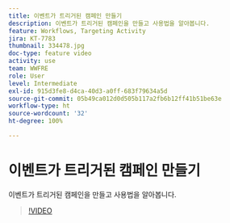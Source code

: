 ```yaml
---
title: 이벤트가 트리거된 캠페인 만들기
description: 이벤트가 트리거된 캠페인을 만들고 사용법을 알아봅니다.
feature: Workflows, Targeting Activity
jira: KT-7783
thumbnail: 334478.jpg
doc-type: feature video
activity: use
team: WWFRE
role: User
level: Intermediate
exl-id: 915d3fe8-d4ca-40d3-a0ff-683f79634a5d
source-git-commit: 05b49ca012d0d505b117a2fb6b12ff41b51be63e
workflow-type: ht
source-wordcount: '32'
ht-degree: 100%

---
```


# 이벤트가 트리거된 캠페인 만들기

이벤트가 트리거된 캠페인을 만들고 사용법을 알아봅니다.

>[!VIDEO](https://video.tv.adobe.com/v/334478?quality=12&learn=on)
